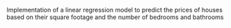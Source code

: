 Implementation of a linear regression model to predict the prices of houses based on their square footage and the number of bedrooms and bathrooms
